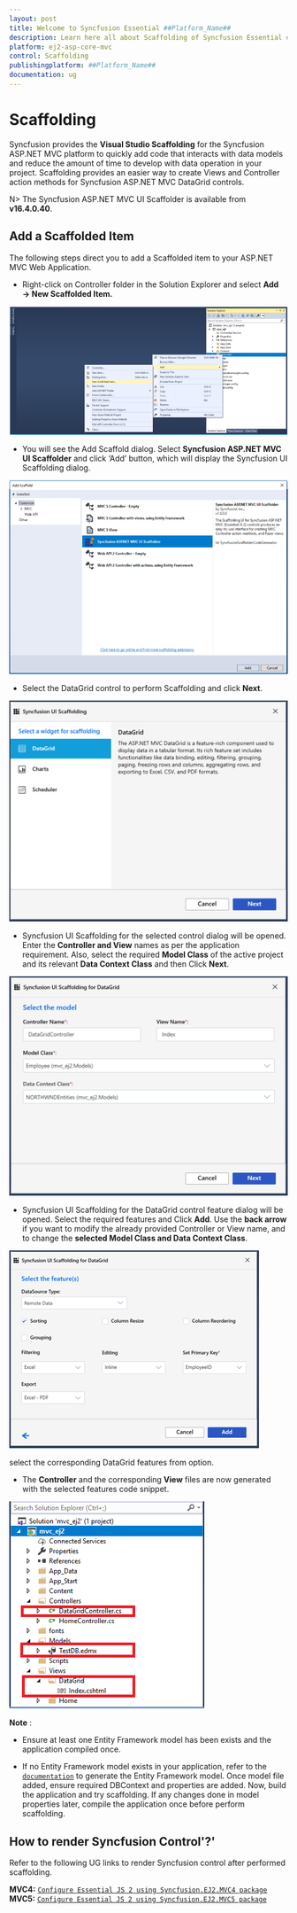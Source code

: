 ```yaml
---
layout: post
title: Welcome to Syncfusion Essential ##Platform_Name##
description: Learn here all about Scaffolding of Syncfusion Essential ##Platform_Name## widgets based on HTML5 and jQuery.
platform: ej2-asp-core-mvc
control: Scaffolding
publishingplatform: ##Platform_Name##
documentation: ug
---
```



# Scaffolding

Syncfusion provides the **Visual Studio Scaffolding** for the Syncfusion ASP.NET MVC platform to quickly add code that interacts with data models and reduce the amount of time to develop with data operation in your project. Scaffolding provides an easier way to create Views and Controller action methods for Syncfusion ASP.NET MVC DataGrid controls.

N> The Syncfusion ASP.NET MVC UI Scaffolder is available from **v16.4.0.40**.

## Add a Scaffolded Item

The following steps direct you to add a Scaffolded item to your ASP.NET MVC Web Application.

* Right-click on Controller folder in the Solution Explorer and select **Add → New Scaffolded Item.**

![Alt text](./images/common-template.PNG)

* You will see the Add Scaffold dialog. Select **Syncfusion ASP.NET MVC UI Scaffolder** and click ‘Add’ button, which will display the Syncfusion UI Scaffolding dialog.

![Alt text](./images/ui-scaffolder.PNG)

* Select the DataGrid control to perform Scaffolding and click **Next**.

![Alt text](./images/control-template.PNG)

* Syncfusion UI Scaffolding for the selected control dialog will be opened. Enter the **Controller and View** names as per the application requirement. Also, select the required **Model Class** of the active project and its relevant **Data Context Class** and then Click **Next**.

![Alt text](./images/scaffold-template.PNG)

* Syncfusion UI Scaffolding for the DataGrid control feature dialog will be opened. Select the required features and Click **Add**. Use the **back arrow** if you want to modify the already provided Controller or View name, and to change the **selected Model Class and Data Context Class**.

![Alt text](./images/feature.PNG)

select the corresponding DataGrid features from option.

* The **Controller** and the corresponding **View** files are now generated with the selected features code snippet.

![Alt text](./images/explorer-mvc.PNG)

**Note** :

* Ensure at least one Entity Framework model has been exists and the application compiled once.

* If no Entity Framework model exists in your application, refer to the [`documentation`](https://docs.microsoft.com/en-us/aspnet/mvc/overview/getting-started/database-first-development/creating-the-web-application#generate-the-models) to generate the Entity Framework model. Once model file added, ensure required DBContext and properties are added. Now, build the application and try scaffolding. If any changes done in model properties later, compile the application once before perform scaffolding.

## How to render Syncfusion Control'?'

Refer to the following UG links to render Syncfusion control after performed scaffolding.

**MVC4:** [`Configure Essential JS 2 using Syncfusion.EJ2.MVC4 package`](https://ej2.syncfusion.com/aspnetmvc/documentation/getting-started/visual-studio-2017/#configure-essential-js-2-in-the-application-1)
**MVC5:** [`Configure Essential JS 2 using Syncfusion.EJ2.MVC5 package`](https://ej2.syncfusion.com/aspnetmvc/documentation/getting-started/visual-studio-2017/#configure-essential-js-2-in-the-application)
